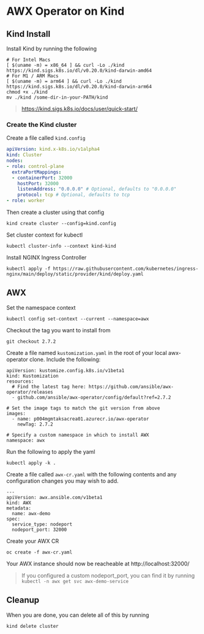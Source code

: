 # AWX Operator on Kind

## Kind Install

Install Kind by running the following

```
# For Intel Macs
[ $(uname -m) = x86_64 ] && curl -Lo ./kind https://kind.sigs.k8s.io/dl/v0.20.0/kind-darwin-amd64
# For M1 / ARM Macs
[ $(uname -m) = arm64 ] && curl -Lo ./kind https://kind.sigs.k8s.io/dl/v0.20.0/kind-darwin-arm64
chmod +x ./kind
mv ./kind /some-dir-in-your-PATH/kind
```

> https://kind.sigs.k8s.io/docs/user/quick-start/


### Create the Kind cluster

Create a file called `kind.config`

```yaml
apiVersion: kind.x-k8s.io/v1alpha4
kind: Cluster
nodes:
- role: control-plane
  extraPortMappings:
  - containerPort: 32000
    hostPort: 32000
    listenAddress: "0.0.0.0" # Optional, defaults to "0.0.0.0"
    protocol: tcp # Optional, defaults to tcp
- role: worker
```

Then create a cluster using that config

```
kind create cluster --config=kind.config
```

Set cluster context for kubectl

```
kubectl cluster-info --context kind-kind
```

Install NGINX Ingress Controller

```
kubectl apply -f https://raw.githubusercontent.com/kubernetes/ingress-nginx/main/deploy/static/provider/kind/deploy.yaml
```


## AWX

Set the namespace context

```
kubectl config set-context --current --namespace=awx
```

Checkout the tag you want to install from

```
git checkout 2.7.2
```

Create a file named `kustomization.yaml` in the root of your local awx-operator clone. Include the following:

```
apiVersion: kustomize.config.k8s.io/v1beta1
kind: Kustomization
resources:
  # Find the latest tag here: https://github.com/ansible/awx-operator/releases
  - github.com/ansible/awx-operator/config/default?ref=2.7.2

# Set the image tags to match the git version from above
images:
  - name: p004mgmtaksacrea01.azurecr.io/awx-operator
    newTag: 2.7.2

# Specify a custom namespace in which to install AWX
namespace: awx
```

Run the following to apply the yaml

```
kubectl apply -k .
```


Create a file called `awx-cr.yaml` with the following contents and any configuration changes you may wish to add.

```
---
apiVersion: awx.ansible.com/v1beta1
kind: AWX
metadata:
  name: awx-demo
spec:
  service_type: nodeport
  nodeport_port: 32000
```

Create your AWX CR

```
oc create -f awx-cr.yaml
```

Your AWX instance should now be reacheable at http://localhost:32000/

> If you configured a custom nodeport_port, you can find it by running `kubectl -n awx get svc awx-demo-service`



## Cleanup

When you are done, you can delete all of this by running

```
kind delete cluster
```

